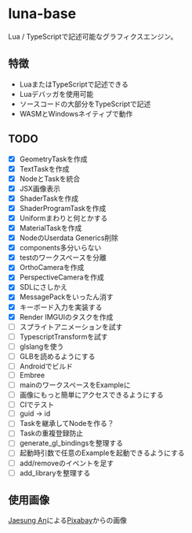 # luna-base

Lua / TypeScriptで記述可能なグラフィクスエンジン。

## 特徴
 * LuaまたはTypeScriptで記述できる
 * Luaデバッガを使用可能
 * ソースコードの大部分をTypeScriptで記述
 * WASMとWindowsネイティブで動作

## TODO
 * [x] GeometryTaskを作成
 * [x] TextTaskを作成
 * [x] NodeとTaskを統合
 * [x] JSX画像表示
 * [x] ShaderTaskを作成
 * [x] ShaderProgramTaskを作成
 * [x] Uniformまわりと何とかする
 * [x] MaterialTaskを作成
 * [x] NodeのUserdata Generics削除
 * [x] components多分いらない
 * [x] testのワークスペースを分離
 * [x] OrthoCameraを作成
 * [x] PerspectiveCameraを作成
 * [x] SDLにさしかえ
 * [x] MessagePackをいったん消す
 * [x] キーボード入力を実装する
 * [x] Render IMGUIのタスクを作成
 * [ ] スプライトアニメーションを試す
 * [ ] TypescriptTransformを試す
 * [ ] glslangを使う
 * [ ] GLBを読めるようにする
 * [ ] Androidでビルド
 * [ ] Embree
 * [ ] mainのワークスペースをExampleに
 * [ ] 画像にもっと簡単にアクセスできるようにする
 * [ ] CIでテスト
 * [ ] guid -> id
 * [ ] Taskを継承してNodeを作る？
 * [ ] Taskの重複登録防止
 * [ ] generate_gl_bindingsを整理する
 * [ ] 起動時引数で任意のExampleを起動できるようにする
 * [ ] add/removeのイベントを足す
 * [ ] add_libraryを整理する

## 使用画像
<a href="https://pixabay.com/ja/users/ajs1980518-11074902/?utm_source=link-attribution&amp;utm_medium=referral&amp;utm_campaign=image&amp;utm_content=5365926">Jaesung An</a>による<a href="https://pixabay.com/ja/?utm_source=link-attribution&amp;utm_medium=referral&amp;utm_campaign=image&amp;utm_content=5365926">Pixabay</a>からの画像
